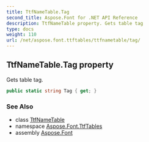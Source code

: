```yaml
---
title: TtfNameTable.Tag
second_title: Aspose.Font for .NET API Reference
description: TtfNameTable property. Gets table tag
type: docs
weight: 110
url: /net/aspose.font.ttftables/ttfnametable/tag/
---
```

## TtfNameTable.Tag property

Gets table tag.

```csharp
public static string Tag { get; }
```

### See Also

* class [TtfNameTable](../)
* namespace [Aspose.Font.TtfTables](../../ttfnametable/)
* assembly [Aspose.Font](../../../)


